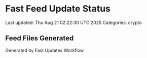 # Fast Feed Update Status
Last updated: Thu Aug 21 02:22:30 UTC 2025
Categories: crypto

## Feed Files Generated

Generated by Fast Updates Workflow
